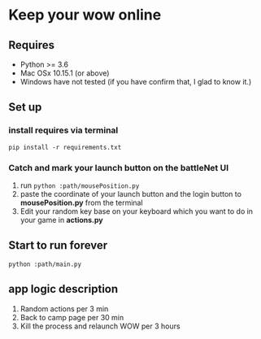 # Keep your wow online
## Requires
- Python >= 3.6
- Mac OSx 10.15.1 (or above)
- Windows have not tested (if you have confirm that, I glad to know it.)

## Set up
### install requires via terminal
`pip install -r requirements.txt`

### Catch and mark your launch button on the battleNet UI
1. run `python :path/mousePosition.py`
2. paste the coordinate of your launch button and the login button to **mousePosition.py** from the terminal
3. Edit your random key base on your keyboard which you want to do in your game in **actions.py**

## Start to run forever
`python :path/main.py`

## app logic description
1. Random actions per 3 min
2. Back to camp page per 30 min
3. Kill the process and relaunch WOW per 3 hours



